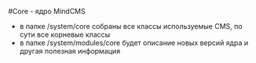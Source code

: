 #Core - ядро MindCMS
- в папке /system/core собраны все классы используемые CMS, по сути все корневые классы
- в папке /system/modules/core будет описание новых версий ядра и другая полезная информация